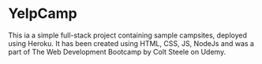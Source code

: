 # YelpCamp
This ia a simple full-stack project containing sample campsites, deployed using Heroku. 
It has been created using HTML, CSS, JS, NodeJs and was a part of The Web Development Bootcamp by Colt Steele on Udemy.
